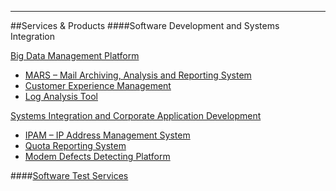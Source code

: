- - -
##Services & Products
####Software Development and Systems Integration

[Big Data Management Platform](#/page/big-data-platform-and-applications)

- [MARS – Mail Archiving, Analysis and Reporting System](#/page/mars-email-archive-system)
- [Customer Experience Management](#/page/data-analysis-and-reporting)
- [Log Analysis Tool](#/page/log-analysis-tool)

[Systems Integration and Corporate Application Development](#/page/corporate-application-development-and-system-integration)

- [IPAM – IP Address Management System](#/page/ipam-ip-management-system)
- [Quota Reporting System](#/page/quota-reporting-system)
- [Modem Defects Detecting Platform](#/page/modem-defects-detecting-platform)

####[Software Test Services](#/page/software-testing-services)

